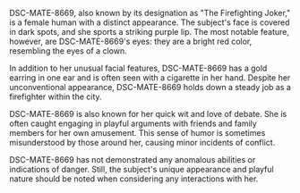 DSC-MATE-8669, also known by its designation as "The Firefighting Joker," is a female human with a distinct appearance. The subject's face is covered in dark spots, and she sports a striking purple lip. The most notable feature, however, are DSC-MATE-8669's eyes: they are a bright red color, resembling the eyes of a clown.

In addition to her unusual facial features, DSC-MATE-8669 has a gold earring in one ear and is often seen with a cigarette in her hand. Despite her unconventional appearance, DSC-MATE-8669 holds down a steady job as a firefighter within the city.

DSC-MATE-8669 is also known for her quick wit and love of debate. She is often caught engaging in playful arguments with friends and family members for her own amusement. This sense of humor is sometimes misunderstood by those around her, causing minor incidents of conflict.

DSC-MATE-8669 has not demonstrated any anomalous abilities or indications of danger. Still, the subject's unique appearance and playful nature should be noted when considering any interactions with her.